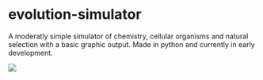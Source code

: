 # evolution-simulator
A  moderatly simple simulator of chemistry, cellular organisms and natural selection with a basic graphic output. Made in python and currently in early development.

![](https://cdn.discordapp.com/attachments/829664643877568592/979774857816453190/unknown.png)
